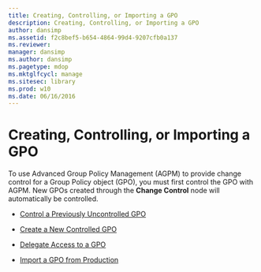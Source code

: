 ```yaml
---
title: Creating, Controlling, or Importing a GPO
description: Creating, Controlling, or Importing a GPO
author: dansimp
ms.assetid: f2c8bef5-b654-4864-99d4-9207cfb0a137
ms.reviewer: 
manager: dansimp
ms.author: dansimp
ms.pagetype: mdop
ms.mktglfcycl: manage
ms.sitesec: library
ms.prod: w10
ms.date: 06/16/2016
---
```



# Creating, Controlling, or Importing a GPO


To use Advanced Group Policy Management (AGPM) to provide change control for a Group Policy object (GPO), you must first control the GPO with AGPM. New GPOs created through the **Change Control** node will automatically be controlled.

-   [Control a Previously Uncontrolled GPO](control-a-previously-uncontrolled-gpo.md)

-   [Create a New Controlled GPO](create-a-new-controlled-gpo.md)

-   [Delegate Access to a GPO](delegate-access-to-a-gpo.md)

-   [Import a GPO from Production](import-a-gpo-from-production-approver.md)

 

 





